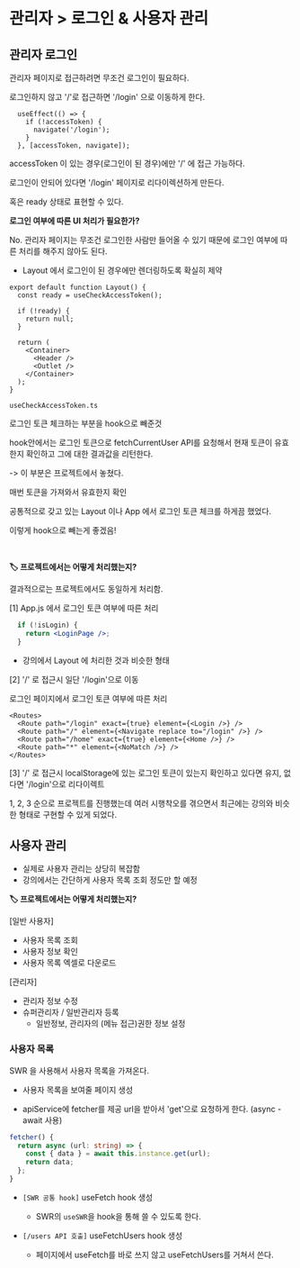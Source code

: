 # 관리자 > 로그인 & 사용자 관리

## 관리자 로그인

관리자 페이지로 접근하려면 무조건 로그인이 필요하다.

로그인하지 않고 '/'로 접근하면 '/login' 으로 이동하게 한다.

```tsx
  useEffect(() => {
    if (!accessToken) {
      navigate('/login');
    }
  }, [accessToken, navigate]);
```

accessToken 이 있는 경우(로그인이 된 경우)에만 '/' 에 접근 가능하다.

로그인이 안되어 있다면 '/login' 페이지로 리다이렉션하게 만든다.

혹은 ready 상태로 표현할 수 있다.

__로그인 여부에 따른 UI 처리가 필요한가?__

No. 관리자 페이지는 무조건 로그인한 사람만 들어올 수 있기 때문에 로그인 여부에 따른 처리를 해주지 않아도 된다.

- Layout 에서 로그인이 된 경우에만 렌더링하도록 확실히 제약

```tsx
export default function Layout() {
  const ready = useCheckAccessToken();

  if (!ready) {
    return null;
  }

  return (
    <Container>
      <Header />
      <Outlet />
    </Container>
  );
}
```

`useCheckAccessToken.ts`

로그인 토큰 체크하는 부분을 hook으로 빼준것

hook안에서는 로그인 토큰으로 fetchCurrentUser API를 요청해서 현재 토큰이 유효한지 확인하고 그에 대한 결과값을 리턴한다.

-> 이 부분은 프로젝트에서 놓쳤다.

매번 토큰을 가져와서 유효한지 확인

공통적으로 갖고 있는 Layout 이나 App 에서 로그인 토큰 체크를 하게끔 했었다.

이렇게 hook으로 빼는게 좋겠음!

</br>

__🏷️ 프로젝트에서는 어떻게 처리했는지?__

결과적으로는 프로젝트에서도 동일하게 처리함.

[1] App.js 에서 로그인 토큰 여부에 따른 처리

```jsx
  if (!isLogin) {
    return <LoginPage />;
  }
```

- 강의에서 Layout 에 처리한 것과 비슷한 형태

[2] '/' 로 접근시 일단 '/login'으로 이동

로그인 페이지에서 로그인 토큰 여부에 따른 처리

```tsx
<Routes>
  <Route path="/login" exact={true} element={<Login />} />
  <Route path="/" element={<Navigate replace to="/login" />} />
  <Route path="/home" exact={true} element={<Home />} />
  <Route path="*" element={<NoMatch />} />
</Routes>
```

[3] '/' 로 접근시 localStorage에 있는 로그인 토큰이 있는지 확인하고 있다면 유지, 없다면 '/login'으로 리다이렉트

1, 2, 3 순으로 프로젝트를 진행했는데 여러 시행착오를 겪으면서 최근에는 강의와 비슷한 형태로 구현할 수 있게 되었다.

## 사용자 관리

- 실제로 사용자 관리는 상당히 복잡함
- 강의에서는 간단하게 사용자 목록 조회 정도만 할 예정

__🏷️ 프로젝트에서는 어떻게 처리했는지?__

[일반 사용자]

- 사용자 목록 조회
- 사용자 정보 확인
- 사용자 목록 엑셀로 다운로드

[관리자]

- 관리자 정보 수정
- 슈퍼관리자 / 일반관리자 등록
  - 일반정보, 관리자의 (메뉴 접근)권한 정보 설정

### 사용자 목록

SWR 을 사용해서 사용자 목록을 가져온다.

- 사용자 목록을 보여줄 페이지 생성

- apiService에 fetcher를 제공 url을 받아서 'get'으로 요청하게 한다. (async - await 사용)

```ts
fetcher() {
  return async (url: string) => {
    const { data } = await this.instance.get(url);
    return data;
  };
}
```

- `[SWR 공통 hook]` useFetch hook 생성
  - SWR의 `useSWR`을 hook을 통해 쓸 수 있도록 한다.

- `[/users API 호출]` useFetchUsers hook 생성
  - 페이지에서 useFetch를 바로 쓰지 않고 useFetchUsers를 거쳐서 쓴다.
